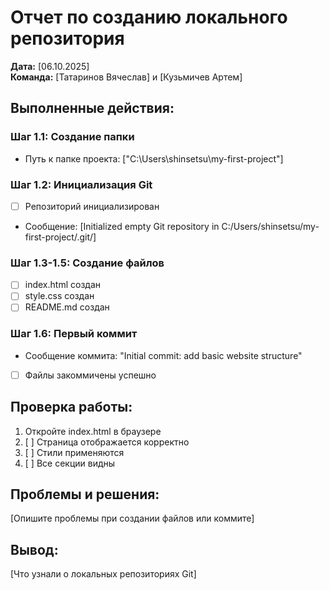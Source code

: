# Отчет по созданию локального репозитория

**Дата:** [06.10.2025]  
**Команда:** [Татаринов Вячеслав] и [Кузьмичев Артем]

## Выполненные действия:

### Шаг 1.1: Создание папки
- Путь к папке проекта: ["C:\Users\shinsetsu\my-first-project"]

### Шаг 1.2: Инициализация Git
- [ ] Репозиторий инициализирован
- Сообщение: [Initialized empty Git repository in C:/Users/shinsetsu/my-first-project/.git/]

### Шаг 1.3-1.5: Создание файлов
- [ ] index.html создан
- [ ] style.css создан  
- [ ] README.md создан

### Шаг 1.6: Первый коммит
- Сообщение коммита: "Initial commit: add basic website structure"
- [ ] Файлы закоммичены успешно

## Проверка работы:
1. Откройте index.html в браузере
2. [ ] Страница отображается корректно
3. [ ] Стили применяются
4. [ ] Все секции видны

## Проблемы и решения:
[Опишите проблемы при создании файлов или коммите]

## Вывод:
[Что узнали о локальных репозиториях Git]